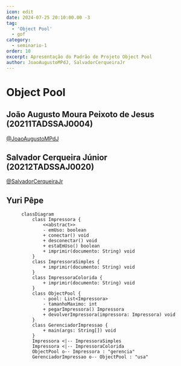 ```yaml
---
icon: edit
date: 2024-07-25 20:10:00.00 -3
tag:
  - 'Object Pool'
  - gof
category:
  - seminario-1
order: 10
excerpt: Apresentação do Padrão de Projeto Object Pool
author: JoaoAugustoMPdJ, SalvadorCerqueiraJr
---
```


# Object Pool

## João Augusto Moura Peixoto de Jesus (20211TADSSAJ0004)
[@JoaoAugustoMPdJ](https://github.com/JoaoAugustoMPdJ)

<!-- @include: ../../../includes/seminario-1-JoaoAugustoMPdJ/README.md -->


## Salvador Cerqueira Júnior (20212TADSSAJ0020)
[@SalvadorCerqueiraJr](https://github.com/SalvadorCerqueiraJr)

<!-- @include: ../../../includes/seminario-1-SalvadorCerqueiraJr/README.md -->

## Yuri Pêpe

<figure>

```mermaid
classDiagram
    class Impressora {
        <<abstract>>
        - emUso: boolean
        + conectar() void
        + desconectar() void
        + estaEmUso() boolean
        + imprimir(documento: String) void
    }
    class ImpressoraSimples {
        + imprimir(documento: String) void
    }
    class ImpressoraColorida {
        + imprimir(documento: String) void
    }
    class ObjectPool {
        - pool: List<Impressora>
        - tamanhoMaximo: int
        + pegarImpressora() Impressora
        + devolverImpressora(impressora: Impressora) void
    }
    class GerenciadorImpressao {
        + main(args: String[]) void
    }
    Impressora <|-- ImpressoraSimples
    Impressora <|-- ImpressoraColorida
    ObjectPool o-- Impressora : "gerencia"
    GerenciadorImpressao o-- ObjectPool : "usa"
```
</figure>
